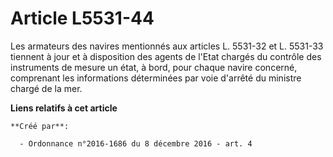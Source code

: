 # Article L5531-44

Les armateurs des navires mentionnés aux articles L. 5531-32 et L. 5531-33 tiennent à jour et à disposition des agents de
l'Etat chargés du contrôle des instruments de mesure un état, à bord, pour chaque navire concerné, comprenant les
informations déterminées par voie d'arrêté du ministre chargé de la mer.

**Liens relatifs à cet article**

	**Créé par**:

	  - Ordonnance n°2016-1686 du 8 décembre 2016 - art. 4
